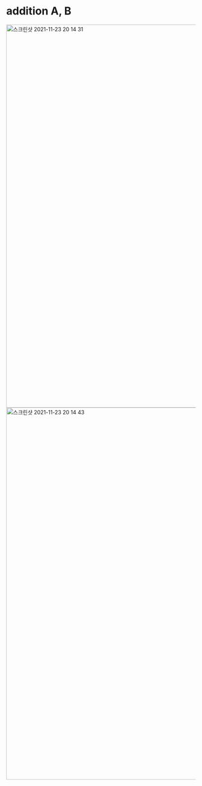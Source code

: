 # addition A, B

<img width="1019" alt="스크린샷 2021-11-23 20 14 31" src="https://user-images.githubusercontent.com/80348069/143089285-56c6e799-4823-4acd-85f5-2d4820d1e7ce.png">
<img width="990" alt="스크린샷 2021-11-23 20 14 43" src="https://user-images.githubusercontent.com/80348069/143089295-ff0f6fdc-ebf5-43c9-a919-855abb5c1eb8.png">
